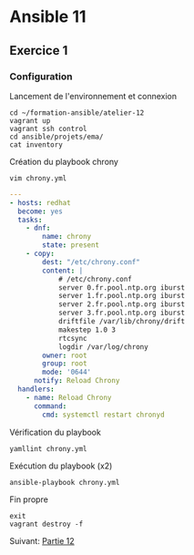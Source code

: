 # Ansible 11
## Exercice 1
### Configuration
Lancement de l'environnement et connexion
```console
cd ~/formation-ansible/atelier-12
vagrant up
vagrant ssh control
cd ansible/projets/ema/
cat inventory
```

Création du playbook chrony
```console
vim chrony.yml
```
```yml
---
- hosts: redhat
  become: yes
  tasks:
    - dnf:
        name: chrony
        state: present
    - copy:
        dest: "/etc/chrony.conf"
        content: |
            # /etc/chrony.conf
            server 0.fr.pool.ntp.org iburst
            server 1.fr.pool.ntp.org iburst
            server 2.fr.pool.ntp.org iburst
            server 3.fr.pool.ntp.org iburst
            driftfile /var/lib/chrony/drift
            makestep 1.0 3
            rtcsync
            logdir /var/log/chrony
        owner: root
        group: root
        mode: '0644'
      notify: Reload Chrony
  handlers:
    - name: Reload Chrony
      command:
        cmd: systemctl restart chronyd
```

Vérification du playbook
```console
yamllint chrony.yml
```

Exécution du playbook (x2)
```console
ansible-playbook chrony.yml
```

Fin propre
```console
exit
vagrant destroy -f
```
Suivant: [Partie 12](https://github.com/Thecoolmagnet/formation-ansible-ema/blob/main/Ansible_12/Ansible_12.1.md)
